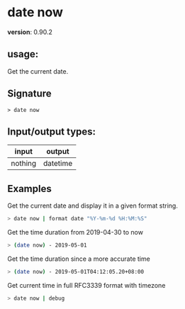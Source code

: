 # date now

**version**: 0.90.2

## **usage**:

Get the current date.

## Signature

`> date now `

## Input/output types:

| input   | output   |
| ------- | -------- |
| nothing | datetime |

## Examples

Get the current date and display it in a given format string.

```bash
> date now | format date "%Y-%m-%d %H:%M:%S"
```

Get the time duration from 2019-04-30 to now

```bash
> (date now) - 2019-05-01
```

Get the time duration since a more accurate time

```bash
> (date now) - 2019-05-01T04:12:05.20+08:00
```

Get current time in full RFC3339 format with timezone

```bash
> date now | debug
```
